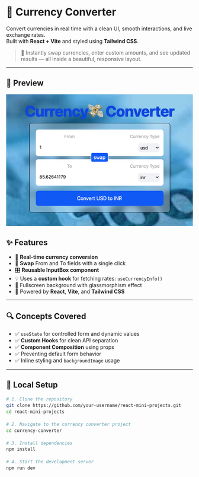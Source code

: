 # 💸 Currency Converter

Convert currencies in real time with a clean UI, smooth interactions, and live exchange rates.  
Built with **React + Vite** and styled using **Tailwind CSS**.

> 🔁 Instantly swap currencies, enter custom amounts, and see updated results — all inside a beautiful, responsive layout.

---

## 📸 Preview
![](curCon.png)

## ✨ Features

- 🔢 **Real-time currency conversion**
- 🔄 **Swap** From and To fields with a single click
- 🎛️ **Reusable InputBox component**
- 💡 Uses a **custom hook** for fetching rates: `useCurrencyInfo()`
- 🌄 Fullscreen background with glassmorphism effect
- 🚀 Powered by **React**, **Vite**, and **Tailwind CSS**

---

## 🔍 Concepts Covered

- ✅ `useState` for controlled form and dynamic values  
- ✅ **Custom Hooks** for clean API separation  
- ✅ **Component Composition** using props  
- ✅ Preventing default form behavior  
- ✅ Inline styling and `backgroundImage` usage  

---

## 🧪 Local Setup

```bash
# 1. Clone the repository
git clone https://github.com/your-username/react-mini-projects.git
cd react-mini-projects

# 2. Navigate to the currency converter project
cd currency-converter

# 3. Install dependencies
npm install

# 4. Start the development server
npm run dev

